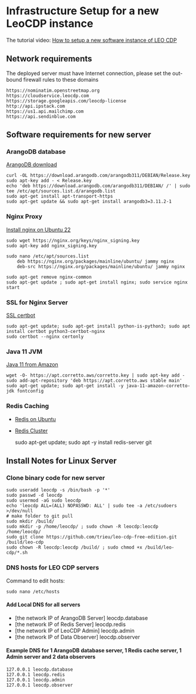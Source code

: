 # Infrastructure Setup for a new LeoCDP instance

The tutorial video: [How to setup a new software instance of LEO CDP](https://knowledge.leocdp.net/p/how-to-setup-new-software-instance-of.html)

## Network requirements

The deployed server must have Internet connection, please set the out-bound firewall rules to these domains

    https://nominatim.openstreetmap.org
    https://cloudservice.leocdp.com
    https://storage.googleapis.com/leocdp-license
    http://api.ipstack.com
    https://us1.api.mailchimp.com
    https://api.sendinblue.com

## Software requirements for new server

### ArangoDB database

[ArangoDB download](https://www.arangodb.com/download-major/ubuntu)

	curl -OL https://download.arangodb.com/arangodb311/DEBIAN/Release.key
	sudo apt-key add - < Release.key
	echo 'deb https://download.arangodb.com/arangodb311/DEBIAN/ /' | sudo tee /etc/apt/sources.list.d/arangodb.list
	sudo apt-get install apt-transport-https
	sudo apt-get update && sudo apt-get install arangodb3=3.11.2-1

### Nginx Proxy

[Install nginx on Ubuntu 22](https://www.tecmint.com/install-nginx-on-ubuntu-20-04)

	sudo wget https://nginx.org/keys/nginx_signing.key
	sudo apt-key add nginx_signing.key
	
	sudo nano /etc/apt/sources.list
		deb https://nginx.org/packages/mainline/ubuntu/ jammy nginx
		deb-src https://nginx.org/packages/mainline/ubuntu/ jammy nginx
	
	sudo apt-get remove nginx-common
	sudo apt-get update ; sudo apt-get install nginx; sudo service nginx start


### SSL for Nginx Server

[SSL certbot](https://www.digitalocean.com/community/tutorials/how-to-secure-nginx-with-let-s-encrypt-on-ubuntu-20-04)

	sudo apt-get update; sudo apt-get install python-is-python3; sudo apt install certbot python3-certbot-nginx
	sudo certbot --nginx certonly


### Java 11 JVM

[Java 11 from Amazon](https://docs.aws.amazon.com/corretto/latest/corretto-11-ug/generic-linux-install.html)

	wget -O- https://apt.corretto.aws/corretto.key | sudo apt-key add -
	sudo add-apt-repository 'deb https://apt.corretto.aws stable main'
	sudo apt-get update; sudo apt-get install -y java-11-amazon-corretto-jdk fontconfig

### Redis Caching

* [Redis on Ubuntu](https://vitux.com/install-redis-on-ubuntu/)
* [Redis Cluster](https://success.outsystems.com/Support/Enterprise_Customers/Installation/Configuring_OutSystems_with_Redis_in-memory_session_storage/Set_up_a_Redis_Cluster_for_Production_environments)

    sudo apt-get update; sudo apt -y install redis-server git

## Install Notes for Linux Server

### Clone binary code for new server

	sudo useradd leocdp -s /bin/bash -p '*'
	sudo passwd -d leocdp
	sudo usermod -aG sudo leocdp
	echo 'leocdp ALL=(ALL) NOPASSWD: ALL' | sudo tee -a /etc/sudoers >/dev/null
	# make folder to git pull 
	sudo mkdir /build/
	sudo mkdir -p /home/leocdp/ ; sudo chown -R leocdp:leocdp /home/leocdp/
	sudo git clone https://github.com/trieu/leo-cdp-free-edition.git /build/leo-cdp
	sudo chown -R leocdp:leocdp /build/ ; sudo chmod +x /build/leo-cdp/*.sh
	
### DNS hosts for LEO CDP servers 

Command to edit hosts: 
	
	sudo nano /etc/hosts

#### Add Local DNS for all servers

- [the network IP of ArangoDB Server] leocdp.database
- [the network IP of Redis Server] leocdp.redis
- [the network IP of LeoCDP Admin] leocdp.admin
- [the network IP of Data Observer] leocdp.observer

#### Example DNS for 1 ArangoDB database server, 1 Redis cache server, 1 Admin server and 2 data observers

	127.0.0.1 leocdp.database
	127.0.0.1 leocdp.redis
	127.0.0.1 leocdp.admin
	127.0.0.1 leocdp.observer